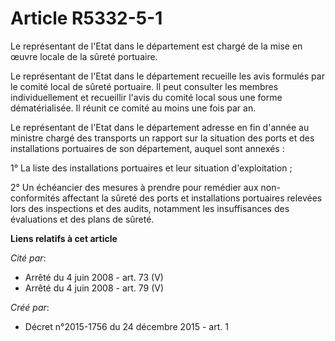 # Article R5332-5-1

Le représentant de l'Etat dans le département est chargé de la mise en œuvre locale de la sûreté portuaire.

Le représentant de l'Etat dans le département recueille les avis formulés par le comité local de sûreté portuaire. Il peut
consulter les membres individuellement et recueillir l'avis du comité local sous une forme dématérialisée. Il réunit ce
comité au moins une fois par an.

Le représentant de l'Etat dans le département adresse en fin d'année au ministre chargé des transports un rapport sur la
situation des ports et des installations portuaires de son département, auquel sont annexés :

1° La liste des installations portuaires et leur situation d'exploitation ;

2° Un échéancier des mesures à prendre pour remédier aux non-conformités affectant la sûreté des ports et installations
portuaires relevées lors des inspections et des audits, notamment les insuffisances des évaluations et des plans de sûreté.

**Liens relatifs à cet article**

_Cité par_:

  - Arrêté du 4 juin 2008 - art. 73 (V)
  - Arrêté du 4 juin 2008 - art. 79 (V)

_Créé par_:

  - Décret n°2015-1756 du 24 décembre 2015 - art. 1
